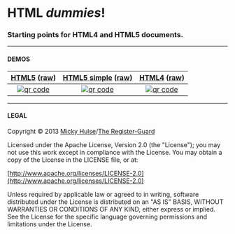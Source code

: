 # HTML _dummies_!

### Starting points for HTML4 and HTML5 documents.

---

#### DEMOS


[HTML5](http://registerguard.github.io/html-dummies/html5) ([raw](https://raw.github.com/registerguard/html-dummies/master/html5/index.html)) | [HTML5 simple](http://registerguard.github.io/html-dummies/html5/simple.html) ([raw](https://raw.github.com/registerguard/html-dummies/master/html5/simple.html)) | [HTML4](http://registerguard.github.io/html-dummies/html4/) ([raw](https://raw.github.com/registerguard/html-dummies/master/html4/index.html))
:-: | :-: | :-:
[![qr code](http://chart.apis.google.com/chart?cht=qr&chl=http://registerguard.github.io/html-dummies/html5/&chs=200x200)](http://registerguard.github.io/html-dummies/html5/) | [![qr code](http://chart.apis.google.com/chart?cht=qr&chl=http://registerguard.github.io/html-dummies/html5/simple.html&chs=200x200)](http://registerguard.github.io/html-dummies/html5/simple.html) | [![qr code](http://chart.apis.google.com/chart?cht=qr&chl=http://registerguard.github.io/html-dummies/html4/&chs=200x200)](http://registerguard.github.io/html-dummies/html4/)

---

#### LEGAL

Copyright &copy; 2013 [Micky Hulse](http://hulse.me)/[The Register-Guard](http://registerguard.com)

Licensed under the Apache License, Version 2.0 (the "License"); you may not use this work except in compliance with the License. You may obtain a copy of the License in the LICENSE file, or at:

[http://www.apache.org/licenses/LICENSE-2.0](http://www.apache.org/licenses/LICENSE-2.0)

Unless required by applicable law or agreed to in writing, software distributed under the License is distributed on an "AS IS" BASIS, WITHOUT WARRANTIES OR CONDITIONS OF ANY KIND, either express or implied. See the License for the specific language governing permissions and limitations under the License.